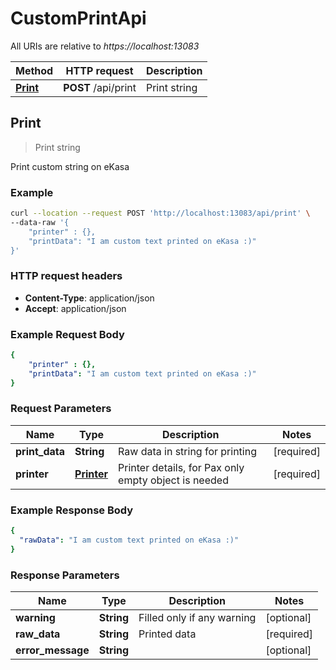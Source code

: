 # CustomPrintApi

All URIs are relative to *https://localhost:13083*

Method | HTTP request | Description
------------- | ------------- | -------------
[**Print**](CustomPrintApi.md#Print) | **POST** /api/print | Print string

## Print

> Print string

Print custom string on eKasa

### Example

```bash
curl --location --request POST 'http://localhost:13083/api/print' \
--data-raw '{
    "printer" : {},
    "printData": "I am custom text printed on eKasa :)"
}'
```

### HTTP request headers

- **Content-Type**: application/json
- **Accept**: application/json

### Example Request Body

```yaml
{
    "printer" : {},
    "printData": "I am custom text printed on eKasa :)"
}
```

### Request Parameters

Name | Type | Description | Notes
------------ | ------------- | ------------- | -------------
**print_data** | **String** | Raw data in string for printing | [required] 
**printer** | [**Printer**](Printer.md) | Printer details, for Pax only empty object is needed | [required]

### Example Response Body

```yaml
{
  "rawData": "I am custom text printed on eKasa :)"
}
```

### Response Parameters

Name | Type | Description | Notes
------------ | ------------- | ------------- | -------------
**warning** | **String** | Filled only if any warning | [optional] 
**raw_data** | **String** | Printed data | [required] 
**error_message** | **String** |  | [optional] 

